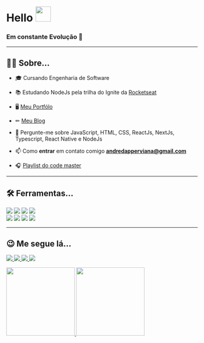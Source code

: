 <h1>Hello <img src="https://raw.githubusercontent.com/kaueMarques/kaueMarques/master/hi.gif" width="40"/></h1>
<h3>Em constante Evolução 🍎 </h3>

<hr />    

## 👦🏻  Sobre...
- 🎓 Cursando Engenharia de Software  

- 📚 Estudando NodeJs pela trilha do Ignite da <a href="https://www.rocketseat.com.br/">Rocketseat</a>
- 🖥 <a href="https://andreviana.vercel.app/portfolio">Meu Portfólo</a>

- ✏ <a href="https://andreviana.vercel.app/blog">Meu Blog</a>

- 💬 Pergunte-me sobre JavaScript, HTML, CSS, ReactJs, NextJs, Typescript, React Native e NodeJs

- 📫 Como **entrar** em contato comigo **andredapperviana@gmail.com**

- 🎧 <a href="https://open.spotify.com/playlist/1gZ1IgrUKWlL1F6Yw0C8gx?si=eb52bed9249e4d2f">Playlist do code master</a>

<hr />

## 🛠 Ferramentas...
<p>
<img src="https://img.shields.io/badge/Visual_Studio_Code-0078D4?style=for-the-badge&logo=visual%20studio%20code&logoColor=white">
<img src="https://img.shields.io/badge/HTML5-E34F26?style=for-the-badge&logo=html5&logoColor=white">
<img src="https://img.shields.io/badge/CSS3-1572B6?style=for-the-badge&logo=css3&logoColor=white">
<img src="https://img.shields.io/badge/JavaScript-F7DF1E?style=for-the-badge&logo=javascript&logoColor=black">
<br />
<img src="https://img.shields.io/badge/React-20232A?style=for-the-badge&logo=react&logoColor=61DAFB">
<img src="https://img.shields.io/badge/next.js-000000?style=for-the-badge&logo=nextdotjs&logoColor=white">
<img src="https://img.shields.io/badge/TypeScript-007ACC?style=for-the-badge&logo=typescript&logoColor=white">
<img src="https://img.shields.io/badge/styled--components-DB7093?style=for-the-badge&logo=styled-components&logoColor=white">
</p>

<hr/>

## 😉 Me segue lá...
<p>
    <a href="https://www.linkedin.com/in/andr%C3%A9-viana-133353190/" target="blank">
    <img src="https://img.shields.io/badge/LinkedIn-0077B5?style=for-the-badge&logo=linkedin&logoColor=white">
    </a>
    <a href="https://www.instagram.com/andre_gust_viana/" target="blank">
        <img src="https://img.shields.io/badge/Instagram-E4405F?style=for-the-badge&logo=instagram&logoColor=white">
    </a>
    <a href="https://twitter.com/andregustviana" target="blank">
        <img src="https://img.shields.io/badge/Twitter-1DA1F2?style=for-the-badge&logo=twitter&logoColor=white">
    </a>
    <a href="https://www.facebook.com/andre.dapper.121 target="blank"">
        <img src="https://img.shields.io/badge/Facebook-1877F2?style=for-the-badge&logo=facebook&logoColor=white">
    </a>
</p>

<div>
  <a href="https://github.com/vianaandre" />
  <img height="180em" src="https://github-readme-stats.vercel.app/api?username=vianaandre&show_icons=true&theme=dark&show&include_all_commits=true&count_private=true">
  <img height="180em" src="https://github-readme-stats.vercel.app/api/top-langs/?username=vianaandre&layout=compact&langs_count=16&theme=dark&show">
</div>
